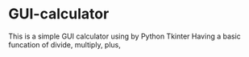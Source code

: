 # GUI-calculator
This is a simple GUI calculator using by Python Tkinter
Having a basic funcation of divide, multiply, plus, 



